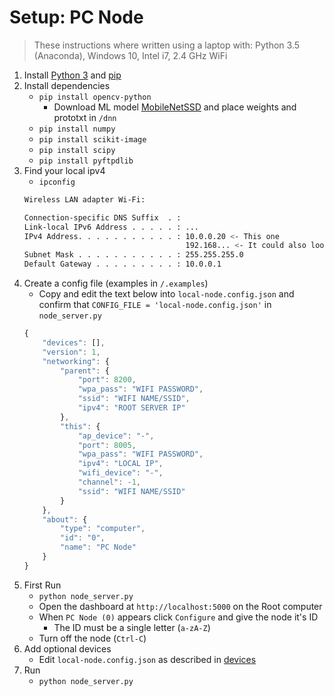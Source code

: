 
# Setup: PC Node

> These instructions where written using a laptop with: Python 3.5 (Anaconda), Windows 10, Intel i7, 2.4 GHz WiFi

1. Install [Python 3](https://www.python.org/downloads/) and [pip](https://stackoverflow.com/questions/4750806/how-do-i-install-pip-on-windows)
2. Install dependencies
	* `pip install opencv-python`
		* Download ML model [MobileNetSSD](https://github.com/chuanqi305/MobileNet-SSD) and place weights and prototxt in `/dnn`
	* `pip install numpy`
	* `pip install scikit-image`
	* `pip install scipy`
	* `pip install pyftpdlib`
3. Find your local ipv4
	* `ipconfig`
	```bash
	Wireless LAN adapter Wi-Fi:

   Connection-specific DNS Suffix  . :
   Link-local IPv6 Address . . . . . : ...
   IPv4 Address. . . . . . . . . . . : 10.0.0.20 <- This one
                                        192.168... <- It could also look like this
   Subnet Mask . . . . . . . . . . . : 255.255.255.0
   Default Gateway . . . . . . . . . : 10.0.0.1
   ```
4. Create a config file (examples in `/.examples`)
	* Copy and edit the text below into `local-node.config.json` and confirm that `CONFIG_FILE = 'local-node.config.json'` in `node_server.py`
	```javascript
	{
	    "devices": [],
	    "version": 1,
	    "networking": {
	        "parent": {
	            "port": 8200,
	            "wpa_pass": "WIFI PASSWORD",
	            "ssid": "WIFI NAME/SSID",
	            "ipv4": "ROOT SERVER IP"
	        },
	        "this": {
	            "ap_device": "-",
	            "port": 8005,
	            "wpa_pass": "WIFI PASSWORD",
	            "ipv4": "LOCAL IP",
	            "wifi_device": "-",
	            "channel": -1,
	            "ssid": "WIFI NAME/SSID"
	        }
	    },
	    "about": {
	        "type": "computer",
	        "id": "0",
	        "name": "PC Node"
	    }
	}
5. First Run
	* `python node_server.py`
	* Open the dashboard at `http://localhost:5000` on the Root computer
	* When `PC Node (0)` appears click `Configure` and give the node it's ID
		* The ID must be a single letter (`a-zA-Z`)
	* Turn off the node (`Ctrl-C`)
6. Add optional devices
	* Edit `local-node.config.json` as described in [devices](https://github.com/sshh12/OdoNet/blob/master/.docs/DEVICES.md)
7. Run
	* `python node_server.py`